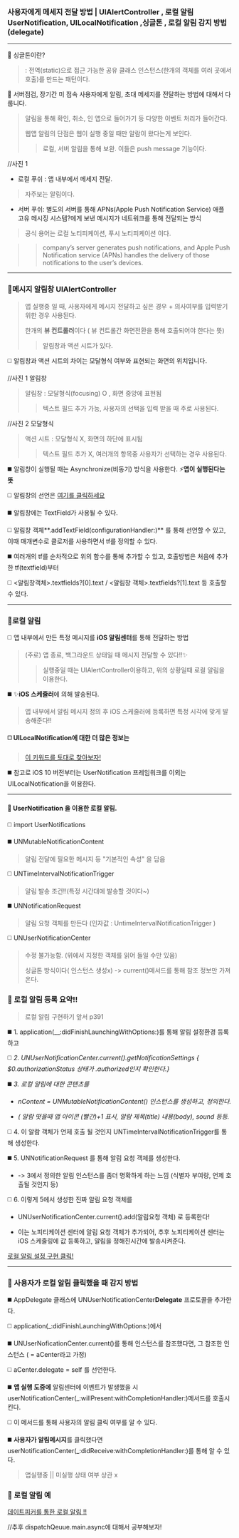 ### 사용자에게 메세지 전달 방법 | UIAlertController , 로컬 알림 UserNotification, UILocalNotification ,싱글톤 , 로컬 알림 감지 방법(delegate)

---

🔭 싱글톤이란?

> : 전역(static)으로 접근 가능한 공유 클래스 인스턴스(한개의 객체를 여러 곳에서 호출)를 만드는 패턴이다.

🌱 서버점검, 장기간 미 접속 사용자에게 알림, 초대 메세지를 전달하는 방법에 대해서 다룹니다.

> 알림을 통해 확인, 취소, 인 앱으로 들어가기 등 다양한 이벤트 처리가 들어간다.
>
>웹앱 알림의 단점은 웹이 실행 중일 때만 알람이 왔다는게 보인다.
>> 로컬, 서버 알림을 통해 보완. 이들은 push message 기능이다.

//사진 1
- 로컬 푸쉬 : 앱 내부에서 메세지 전달.

> 자주보는 알림이다. 

- 서버 푸쉬: 별도의 서버를 통해 APNs(Apple Push Notification Service) 애플 고유 메시징 시스템?에게 보낸 메시지가 네트워크를 통해 전달되는 방식 

> 공식 용어는 로컬 노티피케이션, 푸시 노티피케이션 이다.

>>company’s server generates push notifications, and Apple Push Notification service (APNs) handles the delivery of those notifications to the user’s devices.

---

### 🔭메시지 알림창 UIAlertController

> 앱 실행중 일 때, 사용자에게 메시지 전달하고 싶은 경우 + 의사여부를 입력받기 위한 경우 사용된다.
>
> 한개의 **뷰 컨트롤러**이다 ( 뷰 컨트롤간 화면전환을 통해 호출되어야 한다는 뜻)
>
>> 알림창과 액션 시트가 있다.

:white_medium_square: 알림창과 액션 시트의 차이는 모달형식 여부와 표현되는 화면의 위치입니다.

//사진 1 알림창

> 알림창 : 모달형식(focusing) O , 화면 중앙에 표현됨
>> 텍스트 필드 추가 가능, 사용자의 선택을 입력 받을 때 주로 사용된다.

//사진 2 모달형식

> 액션 시트 : 모달형식 X, 화면의 하단에 표시됨
>> 텍스트 필드 추가 X, 여러개의 항목중 사용자가 선택하는 경우 사용된다.

:black_medium_square: 알림창이 실행될 때는 Asynchronize(비동기) 방식을 사용한다. ⚡**앱이 실행된다는 뜻** 

:white_medium_square: 알림창의 선언은  <a href="https://github.com/SHcommit/SwiftStudy_No2/blob/master/Ch6_Alert/MSG-AlertController/MSG-AlertController/ViewController.swift">여기를 클릭하세요</a> 

:black_medium_square: 알림창에는 TextField가 사용될 수 있다.

:white_medium_square:  알림창 객체**.addTextField(configurationHandler:)** 를 통해 선언할 수 있고,
이때 매개변수로 클로저를 사용하면서 tf를 정의할 수 있다.

:black_medium_square:  여러개의 tf를 순차적으로 위의 함수를 통해 추가할 수 있고, 호출방법은 처음에 추가한 tf(textfield)부터 

:white_medium_square: <알림창객체>.textfields?[0].text / <알림창 객체>.textfields?[1].text 등 호출할 수 있다.


---

### 🔭로컬 알림 

:white_medium_square: 앱 내부에서 만든 특정 메시지를 **iOS 알림센터**를 통해 전달하는 방법

> (주로) 앱 종료, 백그라운드 상태일 때 메시지 전달할 수 있다!!✨
> > 실행중일 때는 UIAlertController이용하고, 위의 상황일때 로컬 알림을 이용한다.

:black_medium_square: ✨**iOS 스케줄러**에 의해 발송된다.

> 앱 내부에서 알림 메시지 정의 후 iOS 스케줄러에 등록하면 특정 시각에 맞게  발송해준다!!

#### :white_medium_square: UILocalNotification에 대한 더 많은 정보는
> <a href="https://www.google.com/search?q=local+notification+in+iOS&rlz=1C5GCEA_enKR986KR987&ei=cFY1YqK4E_vh2roPr_Oq2Aw&ved=0ahUKEwiisM3xpdH2AhX7sFYBHa-5CssQ4dUDCA4&uact=5&oq=local+notification+in+iOS&gs_lcp=Cgdnd3Mtd2l6EAMyBAgAEBMyBAgAEBMyBAgAEBMyBggAEB4QEzIGCAAQHhATMggIABAIEB4QEzIICAAQCBAeEBMyCAgAEAUQHhATMggIABAFEB4QEzIICAAQBRAeEBM6BwgAEEcQsAM6BQgAEIAEOgQIABBDOgQIABAeSgQIQRgASgQIRhgAUPgNWIMYYKobaAFwAXgBgAG8AYgB3AaSAQMwLjeYAQCgAQHIAQrAAQE&sclient=gws-wiz">이 키워드를 토대로 찾아보자!</a>

:black_medium_square: 참고로 iOS 10 버전부터는  UserNotification 프레임워크를 이외는 UILocalNotification을 이용한다.

---

#### 🔭 UserNotification 을 이용한 로컬 알림.

:white_medium_square: import UserNotifications

:black_medium_square: UNMutableNotificationContent

> 알림 전달에 필요한 메시지 등 "기본적인 속성" 을 담음

:white_medium_square: UNTimeIntervalNotificationTrigger

> 알림 발송 조건!!(특정 시간대에 발송할 것이다~)

:black_medium_square: UNNotificationRequest

> 알림 요청 객체를 만든다 (인자값 : UntimeIntervalNotificationTrigger )

:white_medium_square:  UNUserNotificationCenter

> 수정 불가능함. (위에서 지정한 객체를 읽어 들일 수만 있음)
>
> 싱글톤 방식이다( 인스턴스 생성x) -> current()메서드를 통해 참조 정보만 가져온다.

### 🤔 로컬 알림 등록 요약!!

> 로컬 알림 구현하기 앞서 p391

:black_medium_square: 1. application(__:didFinishLaunchingWithOptions:)를 통해 알림 설정환경 등록하고

:white_medium_square: _2. UNUserNotificationCenter.current().getNotificationSettings { $0.authorizationStatus 상태가 .authorized인지 확인한다.}_

:black_medium_square: _3. 로컬 알림에 대한 콘텐츠를_

*  _nContent = UNMutableNotificationContent() 인스턴스를 생성하고, 정의한다._

*  _( 알람 떳을때 앱 아이콘 (빨간)+1 표시, 알람 제목(title) 내용(body), sound 등등._

:white_medium_square: 4. 이 알람 객체가 언제 호출 될 것인지 UNTimeIntervalNotificationTrigger를 통해 생성한다.

:black_medium_square: 5. UNNotificationRequest 를 통해 알림 요청 객체를 생성한다.

*  -> 3에서 정의한 알림 인스턴스를 좀더 명확하게 하는 느낌 (식별자 부여랑, 언제 호출될 것인지 등)

:white_medium_square: 6. 이렇게 5에서 생성한 진짜 알림 요청 객체를 

*  UNUserNotificationCenter.current().add(알림요청 객체) 로 등록한다!

*  이는 노피티케이션 센터에 알림 요청 객체가 추가되어, 추후 노피티케이션 센터는 iOS 스케줄링에 값 등록하고, 알림을 정해진시간에 발송시켜준다.

<a href = "https://github.com/SHcommit/SwiftStudy_No2/blob/master/Ch6_Alert/MSG-Notification/MSG-Notification/AppDelegate.swift"> 로컬 알림 설정 구현 클릭! </a>

---

### 🔭 사용자가 로컬 알림 클릭했을 때 감지 방법

:black_medium_square: AppDelegate 클래스에 UNUserNotificationCenter**Delegate** 프로토콜을 추가한다.

:white_medium_square: application(_:didFinishLaunchingWithOptions:)에서 

:black_medium_square: UNUserNoficationCenter.current()를 통해 인스턴스를 참조했다면, 그 참조한 인스턴스 ( = aCenter라고 가정)

:white_medium_square: aCenter.delegate = self 를 선언한다.

:black_medium_square: **앱 실행 도중에** 알림센터에 이벤트가 발생했을 시 userNotificationCenter(_:willPresent:withCompletionHandler:)메서드를 호출시킨다.

:white_medium_square: 이 메서드를 통해 사용자의 알림 클릭 여부를 알 수 있다.

:black_medium_square:  **사용자가 알림메시지**를 클릭했다면 userNotificationCenter(_:didReceive:withCompletionHandler:)를 통해 알 수 있다.
> 앱실행중 || 미실행 상태 여부 상관 x
> 
### 🔭 로컬 알림 예

<a href= "https://github.com/SHcommit/SwiftStudy_No2/blob/master/Ch6_Alert/MSG-Notification/MSG-Notification/ViewController.swift"> 데이트피커를 통한 로컬 알림 !! </a>

//추후 dispatchQeuue.main.async에 대해서 공부해보자!

